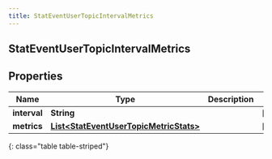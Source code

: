 ```yaml
---
title: StatEventUserTopicIntervalMetrics
---
```


## StatEventUserTopicIntervalMetrics

## Properties

| Name         | Type                                                                                                   | Description | Notes      |
| ------------ | ------------------------------------------------------------------------------------------------------ | ----------- | ---------- |
| **interval** | <!----><!---->**String**<!---->                                                                        |             | [optional] |
| **metrics**  | <!----><!---->[**List&lt;StatEventUserTopicMetricStats&gt;**](StatEventUserTopicMetricStats.md)<!----> |             | [optional] |

{: class="table table-striped"}
